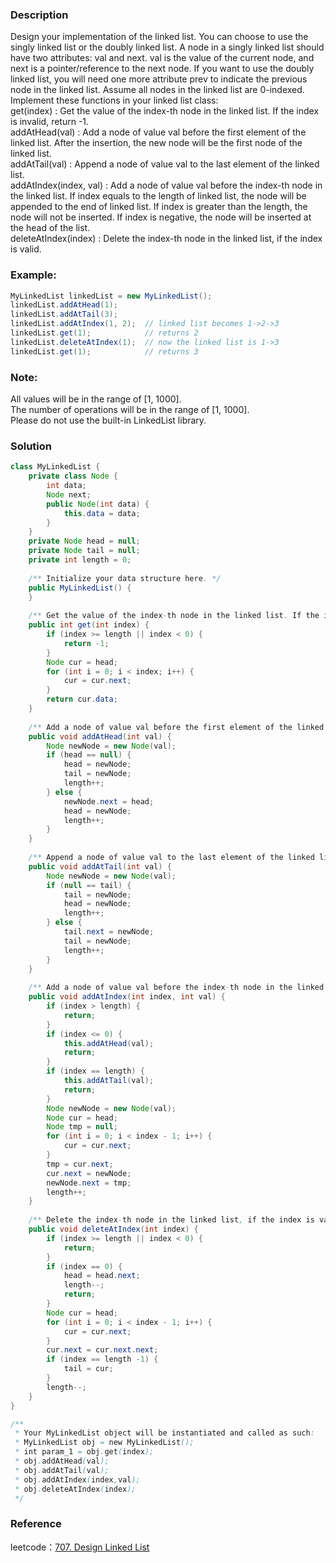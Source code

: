 ### Description
Design your implementation of the linked list. You can choose to use the singly linked list or the doubly linked list.
A node in a singly linked list should have two attributes: val and next. 
val is the value of the current node, and next is a pointer/reference to the next node. 
If you want to use the doubly linked list, you will need one more attribute prev to indicate the previous node in the linked list.
Assume all nodes in the linked list are 0-indexed.  
Implement these functions in your linked list class:  
get(index) : Get the value of the index-th node in the linked list. If the index is invalid, return -1.  
addAtHead(val) : Add a node of value val before the first element of the linked list. 
After the insertion, the new node will be the first node of the linked list.  
addAtTail(val) : Append a node of value val to the last element of the linked list.  
addAtIndex(index, val) : Add a node of value val before the index-th node in the linked list. 
If index equals to the length of linked list, the node will be appended to the end of linked list. 
If index is greater than the length, the node will not be inserted. 
If index is negative, the node will be inserted at the head of the list.  
deleteAtIndex(index) : Delete the index-th node in the linked list, if the index is valid.  
### Example:
```Java
MyLinkedList linkedList = new MyLinkedList();  
linkedList.addAtHead(1);  
linkedList.addAtTail(3);  
linkedList.addAtIndex(1, 2);  // linked list becomes 1->2->3  
linkedList.get(1);            // returns 2
linkedList.deleteAtIndex(1);  // now the linked list is 1->3
linkedList.get(1);            // returns 3
```
### Note:
All values will be in the range of [1, 1000].  
The number of operations will be in the range of [1, 1000].  
Please do not use the built-in LinkedList library.  
### Solution
```Java
class MyLinkedList {
    private class Node {
        int data;
        Node next;
        public Node(int data) {
            this.data = data;
        }
    }
    private Node head = null;
    private Node tail = null;
    private int length = 0;
        
    /** Initialize your data structure here. */
    public MyLinkedList() {
    }
    
    /** Get the value of the index-th node in the linked list. If the index is invalid, return -1. */
    public int get(int index) {
        if (index >= length || index < 0) {
            return -1;
        }
        Node cur = head;
        for (int i = 0; i < index; i++) {
            cur = cur.next;
        }
        return cur.data;
    }
    
    /** Add a node of value val before the first element of the linked list. After the insertion, the new node will be the first node of the linked list. */
    public void addAtHead(int val) {
        Node newNode = new Node(val);
        if (head == null) {
            head = newNode;
            tail = newNode;
            length++;
        } else {
            newNode.next = head;
            head = newNode;
            length++;
        }
    }
    
    /** Append a node of value val to the last element of the linked list. */
    public void addAtTail(int val) {
        Node newNode = new Node(val);
        if (null == tail) {
            tail = newNode;
            head = newNode;
            length++;
        } else {
            tail.next = newNode;
            tail = newNode;
            length++;
        }
    }
    
    /** Add a node of value val before the index-th node in the linked list. If index equals to the length of linked list, the node will be appended to the end of linked list. If index is greater than the length, the node will not be inserted. */
    public void addAtIndex(int index, int val) {
        if (index > length) {
            return;
        }
        if (index <= 0) {
            this.addAtHead(val);
            return;
        }
        if (index == length) {
            this.addAtTail(val);
            return;
        }
        Node newNode = new Node(val);
        Node cur = head;
        Node tmp = null;
        for (int i = 0; i < index - 1; i++) {
            cur = cur.next;
        }
        tmp = cur.next;
        cur.next = newNode;
        newNode.next = tmp;
        length++;
    }
    
    /** Delete the index-th node in the linked list, if the index is valid. */
    public void deleteAtIndex(int index) {
        if (index >= length || index < 0) {
            return;
        }
        if (index == 0) {
            head = head.next;
            length--;
            return;
        }
        Node cur = head;
        for (int i = 0; i < index - 1; i++) {
            cur = cur.next;
        }
        cur.next = cur.next.next;
        if (index == length -1) {
            tail = cur;
        }
        length--;
    }
}

/**
 * Your MyLinkedList object will be instantiated and called as such:
 * MyLinkedList obj = new MyLinkedList();
 * int param_1 = obj.get(index);
 * obj.addAtHead(val);
 * obj.addAtTail(val);
 * obj.addAtIndex(index,val);
 * obj.deleteAtIndex(index);
 */
 ```
### Reference
leetcode：[707. Design Linked List](https://leetcode.com/problems/design-linked-list/)  
